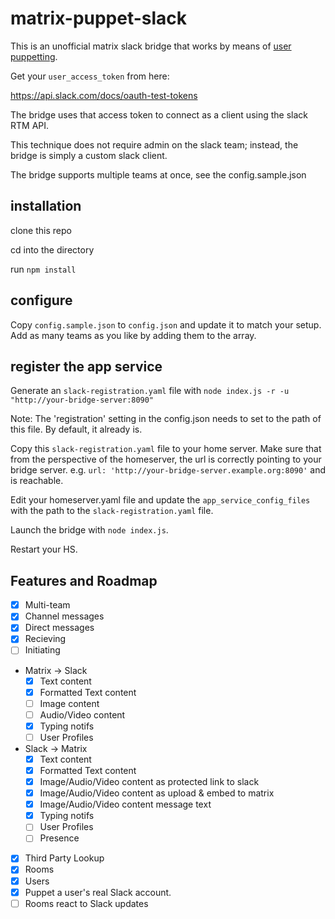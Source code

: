 # matrix-puppet-slack

This is an unofficial matrix slack bridge that works by means of [user puppetting](https://github.com/AndrewJDR/matrix-puppet-bridge).

Get your `user_access_token` from here:

https://api.slack.com/docs/oauth-test-tokens

The bridge uses that access token to connect as a client using the slack RTM API.

This technique does not require admin on the slack team; instead, the bridge is simply a custom slack client.

The bridge supports multiple teams at once, see the config.sample.json

## installation

clone this repo

cd into the directory

run `npm install`

## configure

Copy `config.sample.json` to `config.json` and update it to match your setup. Add as many teams as you like by adding them to the array.

## register the app service

Generate an `slack-registration.yaml` file with `node index.js -r -u "http://your-bridge-server:8090"`

Note: The 'registration' setting in the config.json needs to set to the path of this file. By default, it already is.

Copy this `slack-registration.yaml` file to your home server. Make sure that from the perspective of the homeserver, the url is correctly pointing to your bridge server. e.g. `url: 'http://your-bridge-server.example.org:8090'` and is reachable.

Edit your homeserver.yaml file and update the `app_service_config_files` with the path to the `slack-registration.yaml` file.

Launch the bridge with ```node index.js```.

Restart your HS.

## Features and Roadmap

 - [x] Multi-team
 - [x] Channel messages
 - [x] Direct messages
  - [x] Recieving
  - [ ] Initiating
 - Matrix -> Slack
   - [x] Text content
   - [x] Formatted Text content
   - [ ] Image content
   - [ ] Audio/Video content
   - [x] Typing notifs
   - [ ] User Profiles
 - Slack -> Matrix
   - [x] Text content
   - [x] Formatted Text content
   - [x] Image/Audio/Video content as protected link to slack
   - [x] Image/Audio/Video content as upload & embed to matrix
   - [x] Image/Audio/Video content message text
   - [x] Typing notifs
   - [ ] User Profiles
   - [ ] Presence
 - [x] Third Party Lookup
  - [x] Rooms
  - [x] Users
 - [x] Puppet a user's real Slack account.
 - [ ] Rooms react to Slack updates
